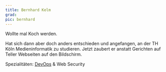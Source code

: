 ```yaml
---
title: Bernhard Kelm
grad: 
pic: bernhard
---
```


Wollte mal Koch werden.

Hat sich dann aber doch anders entschieden und angefangen, an der TH Köln Medieninformatik zu studieren. Jetzt zaubert er anstatt Gerichten auf Teller Webseiten auf den Bildschirm.

Spezialitäten: [DevOps](https://de.wikipedia.org/wiki/DevOps) & Web Security
